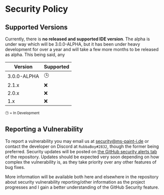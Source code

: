 # Security Policy

## Supported Versions

Currently, there is **no released and supported IDE version**. The alpha is under way which will be 3.0.0-ALPHA, but it has been under heavy development for over a year and will take a few more months to be released as alpha. This being said, any 

| Version     | Supported |
| ----------- | --------- |
| 3.0.0-ALPHA | :clock3:  |
| 2.1.x       | :x:       |
| 2.0.x       | :x:       |
| 1.x         | :x:       |

<small>:clock3: = In Development</small>

## Reporting a Vulnerability

To report a vulnerability you may email us at security@ms-paint-i.de or contact the developer on Discord at `RubbaBoy#2832`, though the former being preferred. Security updates will be posted on [the GitHub security alerts tab](https://github.com/MSPaintIDE/MSPaintIDE/security/advisories) of the repository. Updates should be expected very soon depending on how complex the vulnerability is, as they take priority over any other features of bug fixes.

More information will be available both here and elsewhere in the repository about security vulnerability reporting/other information as the project progresses and I gain a better understanding of the GitHub Security feature.